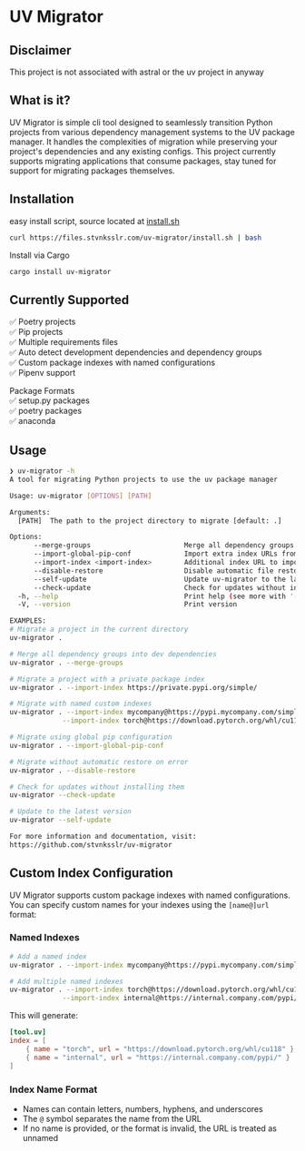 # UV Migrator

## Disclaimer

This project is not associated with astral or the uv project in anyway

## What is it?

UV Migrator is simple cli tool designed to seamlessly transition Python projects from various dependency management systems to the UV package manager.
It handles the complexities of migration while preserving your project's dependencies and any existing configs. This project currently supports migrating
applications that consume packages, stay tuned for support for migrating packages themselves.

## Installation

easy install script, source located at [install.sh](https://github.com/stvnksslr/uv-migrator/blob/main/uv-migrator/install.sh)

```sh
curl https://files.stvnksslr.com/uv-migrator/install.sh | bash
```

Install via Cargo

```sh
cargo install uv-migrator
```

## Currently Supported

✅ Poetry projects  
✅ Pip projects  
✅ Multiple requirements files  
✅ Auto detect development dependencies and dependency groups  
✅ Custom package indexes with named configurations  
✅ Pipenv support

Package Formats  
✅ setup.py packages  
✅ poetry packages  
✅ anaconda

## Usage

```sh
❯ uv-migrator -h
A tool for migrating Python projects to use the uv package manager

Usage: uv-migrator [OPTIONS] [PATH]

Arguments:
  [PATH]  The path to the project directory to migrate [default: .]

Options:
      --merge-groups                       Merge all dependency groups into the dev group
      --import-global-pip-conf             Import extra index URLs from ~/.pip/pip.conf
      --import-index <import-index>        Additional index URL to import (format: [name@]url)
      --disable-restore                    Disable automatic file restore on error
      --self-update                        Update uv-migrator to the latest version
      --check-update                       Check for updates without installing them
  -h, --help                               Print help (see more with '--help')
  -V, --version                            Print version

EXAMPLES:
# Migrate a project in the current directory
uv-migrator .

# Merge all dependency groups into dev dependencies
uv-migrator . --merge-groups

# Migrate a project with a private package index
uv-migrator . --import-index https://private.pypi.org/simple/

# Migrate with named custom indexes
uv-migrator . --import-index mycompany@https://pypi.mycompany.com/simple/ \
             --import-index torch@https://download.pytorch.org/whl/cu118

# Migrate using global pip configuration
uv-migrator . --import-global-pip-conf

# Migrate without automatic restore on error
uv-migrator . --disable-restore

# Check for updates without installing them
uv-migrator --check-update

# Update to the latest version
uv-migrator --self-update

For more information and documentation, visit:
https://github.com/stvnksslr/uv-migrator
```

## Custom Index Configuration

UV Migrator supports custom package indexes with named configurations. You can specify custom names for your indexes using the `[name@]url` format:

### Named Indexes

```sh
# Add a named index
uv-migrator . --import-index mycompany@https://pypi.mycompany.com/simple/

# Add multiple named indexes
uv-migrator . --import-index torch@https://download.pytorch.org/whl/cu118 \
             --import-index internal@https://internal.company.com/pypi/
```

This will generate:

```toml
[tool.uv]
index = [
    { name = "torch", url = "https://download.pytorch.org/whl/cu118" },
    { name = "internal", url = "https://internal.company.com/pypi/" }
]
```

### Index Name Format

- Names can contain letters, numbers, hyphens, and underscores
- The `@` symbol separates the name from the URL
- If no name is provided, or the format is invalid, the URL is treated as unnamed
